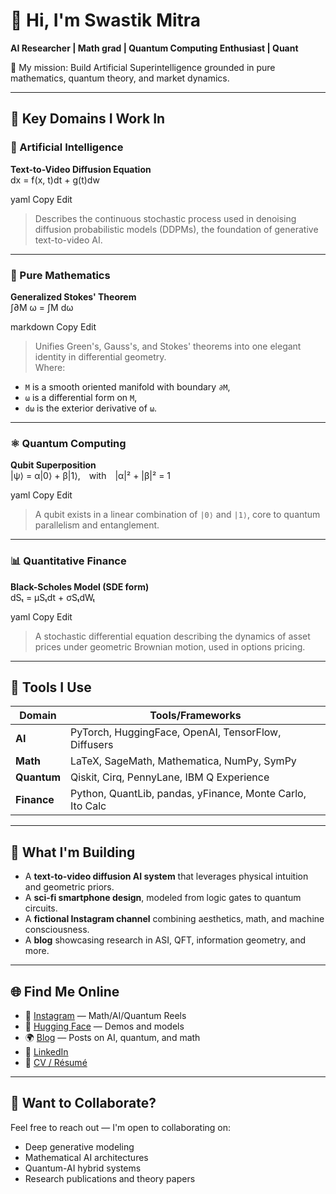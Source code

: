 # 👋 Hi, I'm Swastik Mitra  
**AI Researcher | Math grad | Quantum Computing Enthusiast | Quant**

🚀 My mission: Build Artificial Superintelligence grounded in pure mathematics, quantum theory, and market dynamics.

---

## 🧠 Key Domains I Work In

### 🧬 Artificial Intelligence  
**Text-to-Video Diffusion Equation**  
dx = f(x, t)dt + g(t)dw

yaml
Copy
Edit

> Describes the continuous stochastic process used in denoising diffusion probabilistic models (DDPMs), the foundation of generative text-to-video AI.

---

### 📐 Pure Mathematics  
**Generalized Stokes' Theorem**  
∫∂M ω = ∫M dω

markdown
Copy
Edit

> Unifies Green's, Gauss's, and Stokes' theorems into one elegant identity in differential geometry.  
Where:  
- `M` is a smooth oriented manifold with boundary `∂M`,  
- `ω` is a differential form on `M`,  
- `dω` is the exterior derivative of `ω`.

---

### ⚛ Quantum Computing  
**Qubit Superposition**  
|ψ⟩ = α|0⟩ + β|1⟩, with |α|² + |β|² = 1

yaml
Copy
Edit

> A qubit exists in a linear combination of `|0⟩` and `|1⟩`, core to quantum parallelism and entanglement.

---

### 📊 Quantitative Finance  
**Black-Scholes Model (SDE form)**  
dSₜ = μSₜdt + σSₜdWₜ

yaml
Copy
Edit

> A stochastic differential equation describing the dynamics of asset prices under geometric Brownian motion, used in options pricing.

---

## 🧰 Tools I Use

| Domain            | Tools/Frameworks                                             |
|-------------------|--------------------------------------------------------------|
| **AI**            | PyTorch, HuggingFace, OpenAI, TensorFlow, Diffusers          |
| **Math**          | LaTeX, SageMath, Mathematica, NumPy, SymPy                   |
| **Quantum**       | Qiskit, Cirq, PennyLane, IBM Q Experience                    |
| **Finance**       | Python, QuantLib, pandas, yFinance, Monte Carlo, Ito Calc    |

---

## 🎥 What I'm Building

- A **text-to-video diffusion AI system** that leverages physical intuition and geometric priors.
- A **sci-fi smartphone design**, modeled from logic gates to quantum circuits.
- A **fictional Instagram channel** combining aesthetics, math, and machine consciousness.
- A **blog** showcasing research in ASI, QFT, information geometry, and more.

---

## 🌐 Find Me Online

- 📸 [Instagram](https://instagram.com/yourusername) — Math/AI/Quantum Reels  
- 🧠 [Hugging Face](https://huggingface.co/yourusername) — Demos and models  
- 🌍 [Blog](https://yourdomain.com) — Posts on AI, quantum, and math  
- 🔗 [LinkedIn](https://linkedin.com/in/yourusername)  
- 📜 [CV / Résumé](https://yourdomain.com/cv.pdf)

---

## 📌 Want to Collaborate?

Feel free to reach out — I'm open to collaborating on:

- Deep generative modeling  
- Mathematical AI architectures  
- Quantum-AI hybrid systems  
- Research publications and theory papers  

